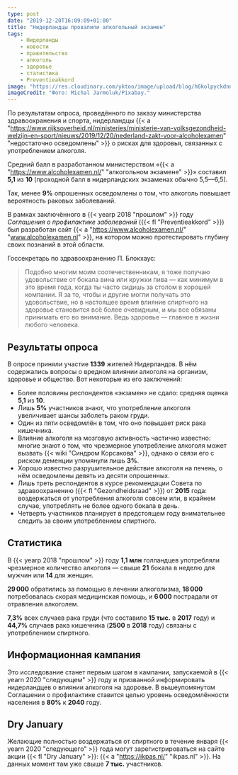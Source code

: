```yaml
---
type: post
date: "2019-12-20T16:09:09+01:00"
title: "Нидерландцы провалили алкогольный экзамен"
tags:
    - Нидерланды
    - новости
    - правительство
    - алкоголь
    - здоровье
    - статистика
    - Preventieakkord
image: "https://res.cloudinary.com/yktoo/image/upload/blog/h6kolpyckdnnsf3exr0e.jpg"
imageCredit: "Фото: Michal Jarmoluk/Pixabay."
---
```


По результатам опроса, проведённого по заказу министерства здравоохранения и спорта, нидерландцы {{< a "https://www.rijksoverheid.nl/ministeries/ministerie-van-volksgezondheid-welzijn-en-sport/nieuws/2019/12/20/nederland-zakt-voor-alcoholexamen" "недостаточно осведомлены" >}} о рисках для здоровья, связанных с употреблением алкоголя.

Средний балл в разработанном министерством «{{< a "https://www.alcoholexamen.nl/" "алкогольном экзамене" >}}» составил **5,1** из **10** (проходной балл в нидерландских экзаменах обычно 5,5—6,5).

<!--more-->

Так, менее **9%** опрошенных осведомлены о том, что алкоголь повышает вероятность раковых заболеваний. 

В рамках заключённого в {{< yearp 2018 "прошлом" >}} году *Соглашения о профилактике заболеваний* ({{< fl "Preventieakkord" >}}) был разработан сайт {{< a "https://www.alcoholexamen.nl/" "www.alcoholexamen.nl" >}}, на котором можно протестировать глубину своих познаний в этой области.

Госсекретарь по здравоохранению П. Блокхаус:

> Подобно многим моим соотечественникам, я тоже получаю удовольствие от бокала вина или кружки пива — как минимум в это время года, когда ты часто сидишь за столом в хорошей компании. Я за то, чтобы и другие могли получать это удовольствие, но в настоящее время влияние спиртного на здоровье становится всё более очевидным, и мы все обязаны принимать его во внимание. Ведь здоровье — главное в жизни любого человека.

## Результаты опроса

В опросе приняли участие **1339** жителей Нидерландов. В нём содержались вопросы о вредном влиянии алкоголя на организм, здоровье и общество. Вот некоторые из его заключений:

* Более половины респондентов «экзамен» не сдало: средняя оценка **5,1** из **10**.
* Лишь **5%** участников знают, что употребление алкоголя увеличивает шансы заболеть раком груди.
* Один из пяти осведомлён в том, что оно повышает риск рака кишечника.
* Влияние алкоголя на мозговую активность частично известно: многие знают о том, что чрезмерное употребление алкоголя может вызвать {{< wiki "Синдром Корсакова" >}}, однако о связи его с риском деменции упомянули лишь **3%**.
* Хорошо известно разрушительное действие алкоголя на печень, о нём осведомлены девять из десяти опрошенных.
* Лишь треть респондентов в курсе рекомендации Совета по здравоохранению ({{< fl "Gezondheidsraad" >}}) от **2015** года: воздержаться от употребления алкоголя совсем или, в крайнем случае, употреблять не более одного бокала в день.
* Четверть участников планирует в предстоящем году внимательнее следить за своим употреблением спиртного.

## Статистика

В {{< yearp 2018 "прошлом" >}} году **1,1 млн** голландцев употребляли чрезмерное количество алкоголя — свыше **21** бокала в неделю для мужчин или **14** для женщин.

**29 000** обратились за помощью в лечении алкоголизма, **18 000** потребовалась скорая медицинская помощь, и **6 000** пострадали от отравления алкоголем.

**7,3%** всех случаев рака груди (что составило **15 тыс.** в **2017** году) и **44,7%** случаев рака кишечника (**2500** в **2018** году) связаны с употреблением спиртного.

## Информационная кампания

Это исследование станет первым шагом в кампании, запускаемой в {{< yearn 2020 "следующем" >}} году и призванной информировать нидерландцев о влиянии алкоголя на здоровье. В вышеупомянутом Соглашении о профилактике ставится целью уровень осведомлённости населения в **80%** к **2040** году.

## Dry January

Желающие полностью воздержаться от спиртного в течение января {{< yearn 2020 "следующего" >}} года могут зарегистрироваться на сайте акции {{< fl "Dry January" >}}: {{< a "https://ikpas.nl/" "ikpas.nl" >}}. На данных момент там уже свыше **7 тыс.** участников.
